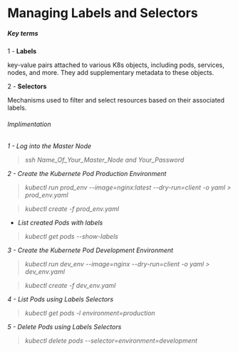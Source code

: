 # Managing Labels and Selectors

<h5> Key terms</h5>

1 - **Labels** 

key-value pairs attached to various K8s objects, including pods, services, nodes, and more. They add supplementary metadata to these objects.

 2 - **Selectors** 

Mechanisms used to filter and select resources based on their associated labels.

<h6> Implimentation<h6>

1 -  Log into the Master Node

 > ssh Name_Of_Your_Master_Node  and Your_Password


2 - Create the Kubernete Pod Production Environment 

 > kubectl run prod_env --image=nginx:latest --dry-run=client -o yaml > prod_env.yaml 

 > kubectl create -f prod_env.yaml

 * List created Pods with labels

 > kubectl get pods --show-labels


3 - Create the Kubernete Pod  Development Environment

 > kubectl run dev_env --image=nginx --dry-run=client -o yaml > dev_env.yaml

 > kubectl create -f dev_env.yaml


4 - List Pods using Labels Selectors

 > kubectl get pods -l environment=production
 

5 - Delete Pods using Labels Selectors

  > kubectl delete pods --selector=environment=development

